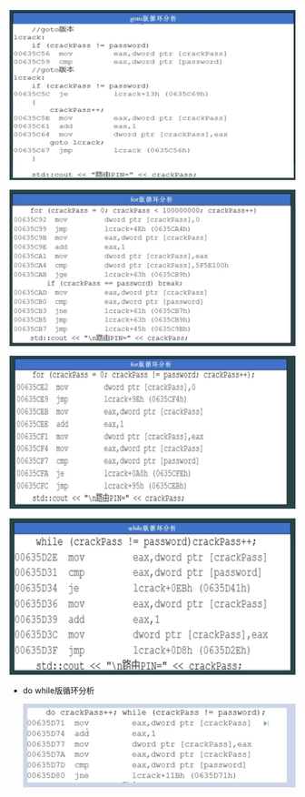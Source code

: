 ![image load fail](./picture/Snipaste_2025-11-01_21-49-37.png)



![](./picture/Snipaste_2025-11-01_21-50-49.png)



![image load fail](./picture/Snipaste_2025-11-01_21-52-08.png)



![](./picture/Snipaste_2025-11-01_21-53-00.png)



- do  while版循环分析

  ![image load fail](./picture/Snipaste_2025-11-01_21-53-23.png)